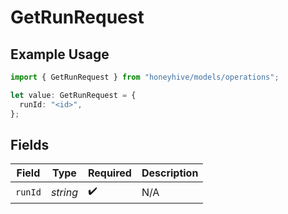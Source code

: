 # GetRunRequest

## Example Usage

```typescript
import { GetRunRequest } from "honeyhive/models/operations";

let value: GetRunRequest = {
  runId: "<id>",
};
```

## Fields

| Field              | Type               | Required           | Description        |
| ------------------ | ------------------ | ------------------ | ------------------ |
| `runId`            | *string*           | :heavy_check_mark: | N/A                |